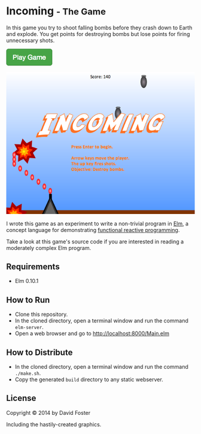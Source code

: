 # Incoming <small>- The Game</small>

In this game you try to shoot falling bombs before they crash down to Earth and explode. You get points for destroying bombs but lose points for firing unnecessary shots.

<a href="http://dafoster.net/assets/2014/incoming-game/Main.html">
<img alt="Play" src="playButton.png"/></a>

![Screenshot of the "Incoming" game](screenshot.png)

I wrote this game as an experiment to write a non-trivial program in [Elm], a concept language for demonstrating [functional reactive programming].

Take a look at this game's source code if you are interested in reading a moderately complex Elm program.

[Elm]: http://elm-lang.org/
[functional reactive programming]: http://elm-lang.org/learn/What-is-FRP.elm

## Requirements

* Elm 0.10.1

## How to Run

* Clone this repository.
* In the cloned directory, open a terminal window and run the command `elm-server`.
* Open a web browser and go to <http://localhost:8000/Main.elm>

## How to Distribute

* In the cloned directory, open a terminal window and run the command `./make.sh`.
* Copy the generated `build` directory to any static webserver.

## License

Copyright &copy; 2014 by David Foster

Including the hastily-created graphics.